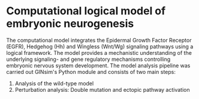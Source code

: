 
# Computational logical model of embryonic neurogenesis

The computational model integrates the Epidermal Growth Factor Receptor (EGFR), Hedgehog (Hh) and Wingless (Wnt/Wg) signaling pathways using a logical framework.
The model provides a mechanistic understanding of the underlying signaling- and gene regulatory mechanisms controlling embryonic nervous system development.
The model analysis pipeline was carried out GINsim's Python module and consists of two main steps:

1. Analysis of the wild-type model
2. Perturbation analysis: Double mutation and ectopic pathway activation

